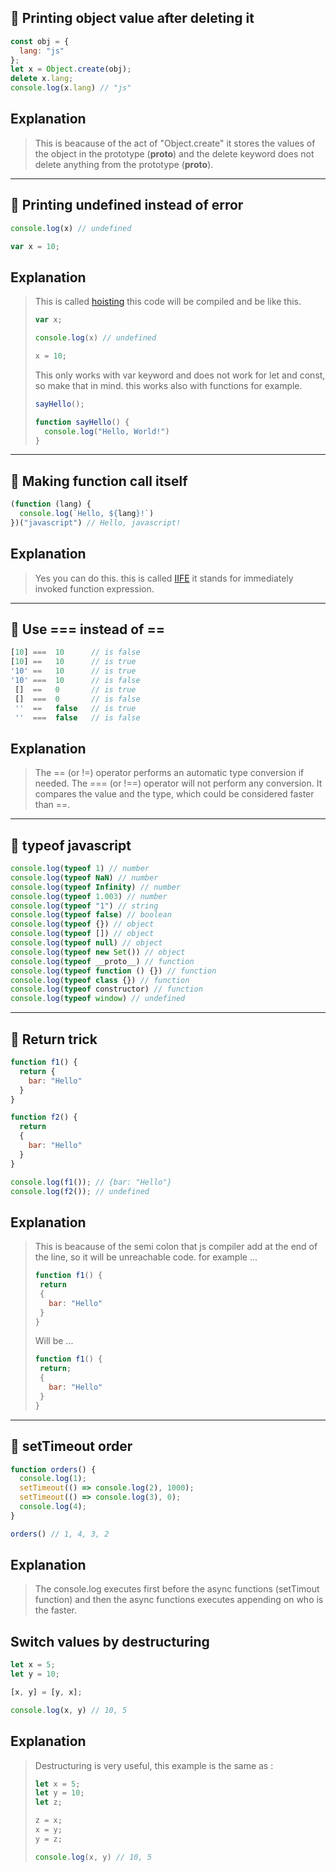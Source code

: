 ## :link: Printing object value after deleting it

```javascript
const obj = {
  lang: "js"
};
let x = Object.create(obj);
delete x.lang;
console.log(x.lang) // "js"
```

## Explanation

> This is beacause of the act of "Object.create" it stores the values of the object in the prototype (__proto__) and the delete keyword does not delete anything from the prototype (__proto__).

---

## :link: Printing undefined instead of error

```javascript
console.log(x) // undefined

var x = 10;
```

## Explanation

> This is called [hoisting](https://developer.mozilla.org/en-US/docs/Glossary/Hoisting) this code will be compiled and be like this.
> ```javascript
> var x;
>
> console.log(x) // undefined
>
> x = 10;
> ```
> 
> This only works with var keyword and does not work for let and const, so make that in mind. this works also with functions for example.
> 
> ```javascript
> sayHello();
>
> function sayHello() {
>   console.log("Hello, World!")
> }
> ```

---

## :link: Making function call itself

```javascript
(function (lang) {
  console.log(`Hello, ${lang}!`)
})("javascript") // Hello, javascript!
```

## Explanation

> Yes you can do this. this is called [IIFE](https://developer.mozilla.org/en-US/docs/Glossary/IIFE) it stands for immediately invoked function expression.

---

## :link: Use === instead of ==

```javascript
[10] ===  10      // is false
[10] ==   10      // is true
'10' ==   10      // is true
'10' ===  10      // is false
 []  ==   0       // is true
 []  ===  0       // is false
 ''  ==   false   // is true
 ''  ===  false   // is false 
```

## Explanation

> The == (or !=) operator performs an automatic type conversion if needed. The === (or !==) operator will not perform any conversion. It compares the value and the type, which could be considered faster than ==.

---

## :link: typeof javascript

```javascript
console.log(typeof 1) // number
console.log(typeof NaN) // number
console.log(typeof Infinity) // number
console.log(typeof 1.003) // number
console.log(typeof "1") // string
console.log(typeof false) // boolean
console.log(typeof {}) // object
console.log(typeof []) // object
console.log(typeof null) // object
console.log(typeof new Set()) // object
console.log(typeof __proto__) // function
console.log(typeof function () {}) // function
console.log(typeof class {}) // function
console.log(typeof constructor) // function
console.log(typeof window) // undefined
```

---

## :link: Return trick

```javascript
function f1() {
  return {
    bar: "Hello"
  }
}

function f2() {
  return
  {
    bar: "Hello"
  }
}

console.log(f1()); // {bar: "Hello"}
console.log(f2()); // undefined
```

## Explanation 

> This is beacause of the semi colon that js compiler add at the end of the line, so it will be unreachable code. for example ...
> ```javascript
> function f1() {
>  return 
>  {
>    bar: "Hello"
>  }
> }
> ```
>
> Will be ...
> ```javascript
> function f1() {
>  return;
>  {
>    bar: "Hello"
>  }
> }
> ```

---

## :link: setTimeout order

```javascript
function orders() {
  console.log(1);
  setTimeout(() => console.log(2), 1000);
  setTimeout(() => console.log(3), 0);
  console.log(4);
}

orders() // 1, 4, 3, 2
```

## Explanation

> The console.log executes first before the async functions (setTimout function) and then the async functions executes appending on who is the faster.

## Switch values by destructuring 

```javascript
let x = 5;
let y = 10;

[x, y] = [y, x];

console.log(x, y) // 10, 5
```

## Explanation

> Destructuring is very useful, this example is the same as :
> ```javascript
> let x = 5;
> let y = 10;
> let z;
> 
> z = x;
> x = y;
> y = z;
>
> console.log(x, y) // 10, 5
> ```
